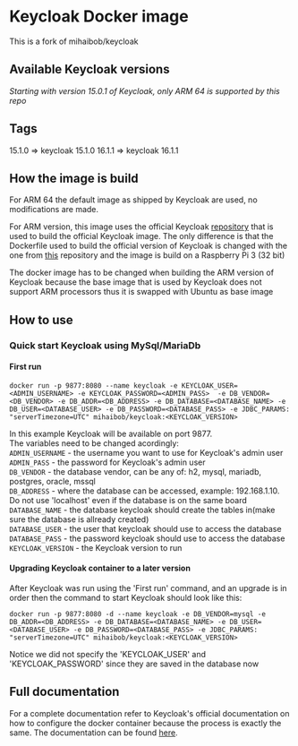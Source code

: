 # Keycloak Docker image

This is a fork of mihaibob/keycloak

## Available Keycloak versions

*Starting with version 15.0.1 of Keycloak, only ARM 64 is supported by this repo*

## Tags
15.1.0 => keycloak 15.1.0
16.1.1 => keycloak 16.1.1

## How the image is build

For ARM 64 the default image as shipped by Keycloak are used, no modifications are made.

For ARM version, this image uses the official Keycloak [repository](https://github.com/keycloak/keycloak-containers) that is used to build the official Keycloak image. The only difference is that the Dockerfile used to build the official version of Keycloak is changed with the one from [this](https://github.com/Mihai-B/keycloak-arm) repository and the image is build on a Raspberry Pi 3 (32 bit)

The docker image has to be changed when building the ARM version of Keycloak because the base image that is used by Keycloak does not support ARM processors thus it is swapped with Ubuntu as base image


## How to use

### Quick start Keycloak using MySql/MariaDb

#### First run
```
docker run -p 9877:8080 --name keycloak -e KEYCLOAK_USER=<ADMIN_USERNAME> -e KEYCLOAK_PASSWORD=<ADMIN_PASS>  -e DB_VENDOR=<DB_VENDOR> -e DB_ADDR=<DB_ADDRESS> -e DB_DATABASE=<DATABASE_NAME> -e DB_USER=<DATABASE_USER> -e DB_PASSWORD=<DATABASE_PASS> -e JDBC_PARAMS: "serverTimezone=UTC" mihaibob/keycloak:<KEYCLOAK_VERSION>
```

In this example Keycloak will be available on port 9877. <br>
The variables need to be changed acordingly: <br>
`ADMIN_USERNAME` - the username you want to use for Keycloak's admin user <br>
`ADMIN_PASS` - the password for Keycloak's admin user <br>
`DB_VENDOR` - the database vendor, can be any of: h2, mysql, mariadb, postgres, oracle, mssql <br>
`DB_ADDRESS` - where the database can be accessed, example: 192.168.1.10. Do not use 'localhost' even if the database is on the same board <br>
`DATABASE_NAME` - the database keycloak should create the tables in(make sure the database is allready created) <br>
`DATABASE_USER` - the user that keycloak should use to access the database <br>
`DATABASE_PASS` - the password keycloak should use to access the database <br>
`KEYCLOAK_VERSION` - the Keycloak version to run

#### Upgrading Keycloak container to a later version

After Keycloak was run using the 'First run' command, and an upgrade is in order then the command to start Keycloak should look like this:
```
docker run -p 9877:8080 -d --name keycloak -e DB_VENDOR=mysql -e DB_ADDR=<DB_ADDRESS> -e DB_DATABASE=<DATABASE_NAME> -e DB_USER=<DATABASE_USER> -e DB_PASSWORD=<DATABASE_PASS> -e JDBC_PARAMS: "serverTimezone=UTC" mihaibob/keycloak:<KEYCLOAK_VERSION>
```

Notice we did not specify the 'KEYCLOAK_USER' and 'KEYCLOAK_PASSWORD' since they are saved in the database now

## Full documentation 
For a complete documentation refer to Keycloak's official documentation on how to configure the docker container because the process is exactly the same. The documentation can be found [here](https://hub.docker.com/r/jboss/keycloak).
